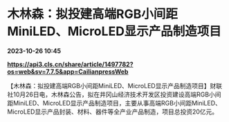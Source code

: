 # 木林森：拟投建高端RGB小间距MiniLED、MicroLED显示产品制造项目

**2023-10-26 10:45**

**https://api3.cls.cn/share/article/1497782?os=web&sv=7.7.5&app=CailianpressWeb**

【木林森：拟投建高端RGB小间距MiniLED、MicroLED显示产品制造项目】财联社10月26日电，木林森公告，拟在井冈山经济技术开发区投资建设高端RGB小间距MiniLED、MicroLED显示产品制造项目，主要从事高端RGB小间距MiniLED、MicroLED显示产品封装、材料、器件等全产业产品制造，项目总投资20亿元。